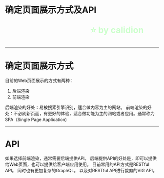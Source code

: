 <!--
$theme: gaia
template: gaia
-->

确定页面展示方式及API<p style="text-align:right;font-size:28px;margin-right:50px;color:#cFc;">:star: by calidion</p>
===

---
确定页面展示方式
===
目前的Web页面展示的方式有两种：
1. 后端渲染
2. 前端渲染

后端渲染的好处：易被搜索引擎识别，适合做内容为主的网站。
前端渲染的好处：不必刷新页面，有更好的体验，适合做功能为主的网站或者应用。通常称为SPA（Single Page Application)

---
API
===
如果选择前端渲染，通常需要后端提供API。
后端提供API的好处是，即可以提供给Web页面，也可以提供给客户端应用使用。
目前常用的API方式是RESTful API。
同时也有更加复杂的GraphQL。
以及对RESTful API进行裁剪的VIG API。
